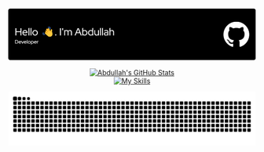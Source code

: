 <!-- Header Image -->
<p align="center">
  <img src="./github-header-image.png" alt="Header">
</p>

<!-- GitHub Stats & Skills Icons (Centered) -->
<div style="display: flex; flex-direction: column; align-items: center;">
  <a href="https://github.com/abdulahmd/github-readme-stats">
    <img src="https://github-readme-stats.vercel.app/api?username=abdulahmd&theme=blue_navy" alt="Abdullah's GitHub Stats">
  </a>
</div>
<div style="display: flex; flex-direction: column; align-items: center;">
  <a href="https://skillicons.dev">
    <img src="https://skillicons.dev/icons?i=vscode,anaconda,java,python,pytorch,matlab,notion,opencv,unity,blender&perline=5" alt="My Skills">
  </a>
</div>

<!-- GitHub Contribution Snake Animation -->
<p align="center">
  <picture>
    <source media="(prefers-color-scheme: dark)" srcset="https://raw.githubusercontent.com/abdulahmd/abdulahmd/output/github-contribution-grid-snake-dark.svg">
    <source media="(prefers-color-scheme: light)" srcset="https://raw.githubusercontent.com/abdulahmd/abdulahmd/output/github-contribution-grid-snake.svg">
    <img alt="GitHub Contribution Grid Snake Animation" src="https://raw.githubusercontent.com/abdulahmd/abdulahmd/output/github-contribution-grid-snake.svg">
  </picture>
</p>
